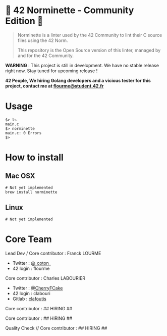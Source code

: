 # 💈 42 Norminette - Community Edition  🔮

> Norminette is a linter used by the 42 Community to lint their C source files using the 42 Norm.
> 
> This repository is the Open Source version of this linter, managed by and for the 42 Community.

**WARNING** : This project is still in development. We have no stable release right now. Stay tuned for upcoming release !

**42 People, We hiring Golang developers and a vicious tester for this project, contact me at flourme@student.42.fr**


# Usage
```shell
$> ls
main.c
$> norminette
main.c: 0 Errors
$>
```

# How to install

## Mac OSX
```
# Not yet implemented
brew install norminette
```

## Linux
```
# Not yet implemented
```

# Core Team

Lead Dev / Core contributor : Franck LOURME
 * Twitter : [@\_coton\_](https://twitter.com/_coton_)
 * 42 login : flourme

Core contributor : Charles LABOURIER
 * Twitter : [@CherryFCake](https://twitter.com/CherryFCake)
 * 42 login : clabouri
 * Gitlab : [clafoutis](https://gitlab.com/clafoutis)

Core contributor : ## HIRING ##

Core contributor : ## HIRING ##

Quality Check // Core contributor : ## HIRING ##

